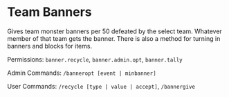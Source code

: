 # Team Banners
Gives team monster banners per 50 defeated by the select team. Whatever member of that team gets the banner. There is also a method for turning in banners and blocks for items.

Permissions: ``banner.recycle``, ``banner.admin.opt``, ``banner.tally``

Admin Commands: ``/banneropt [event | minbanner]``

User Commands: ``/recycle [type | value | accept]``, ``/bannergive``
